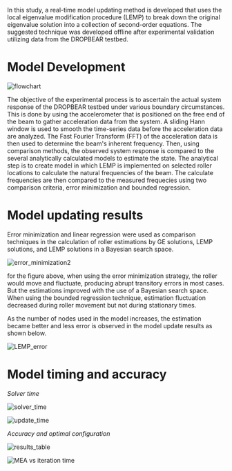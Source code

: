 In this study, a real-time model updating method is developed that uses the local eigenvalue modification procedure (LEMP) to break down the original eigenvalue solution into a collection of second-order equations. The suggested technique was developed offline after experimental validation utilizing data from the DROPBEAR testbed.

# Model Development

![flowchart](https://user-images.githubusercontent.com/69466658/183703072-97f72333-7a72-4f6f-bc6a-352f96b68397.PNG)

The objective of the experimental process is to ascertain the actual system response of the DROPBEAR testbed under various boundary circumstances. This is done by using the accelerometer that is positioned on the free end of the beam to gather acceleration data from the system. A sliding Hann window is used to smooth the time-series data before the acceleration data are analyzed. The Fast Fourier Transform (FFT) of the acceleration data is then used to determine the beam's inherent frequency. Then, using comparison methods, the observed system response is compared to the several analytically calculated models to estimate the state. The analytical step is to create model in which LEMP is implemented on selected roller locations to calculate the natural frequencies of the beam. The calculate frequencies are then compared to the measured frequecies using two comparison criteria, error minimization and bounded regression.

# Model updating results
Error minimization and linear regression were used as comparison techniques in the calculation of roller estimations by GE solutions, LEMP solutions, and LEMP solutions in a Bayesian search space.

![error_minimization2](https://user-images.githubusercontent.com/69466658/183679692-5af63bb4-afc1-4b92-80cb-8a89e4e9ab6f.jpg)

for the figure above, when using the error minimization strategy, the roller would move and fluctuate, producing abrupt transitory errors in most cases. But the estimations improved with the use of a Bayesian search space. When using the bounded regression technique, estimation fluctuation decreased during roller movement but not during stationary times.

As the number of nodes used in the model increases, the estimation became better and less error is observed in the model update results as shown below.

![LEMP_error](https://user-images.githubusercontent.com/69466658/183681404-0d3e561f-1113-41f0-8bb6-a2c6c89c6ca9.JPG)

# Model timing and accuracy

*Solver time*

![solver_time](https://user-images.githubusercontent.com/69466658/183702159-6388887f-ffb8-4836-b061-ba475306598b.jpg)

![update_time](https://user-images.githubusercontent.com/69466658/183702198-44da4b6d-04ce-46b4-bc68-78cabc0e6235.jpg)

*Accuracy and optimal configuration*

![results_table](https://user-images.githubusercontent.com/69466658/183683777-b6fd04fb-3eaf-4929-ad8d-29edf04ff306.PNG)

![MEA vs iteration time](https://user-images.githubusercontent.com/69466658/183682900-38fbadb6-edfe-4215-bfd6-8a5df3d0ea84.jpg)
